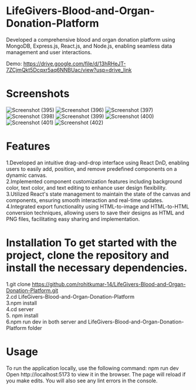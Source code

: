 # LifeGivers-Blood-and-Organ-Donation-Platform
Developed a comprehensive blood and organ donation platform using MongoDB, Express.js, React.js, and Node.js, enabling seamless data management and user interactions.

Demo: https://drive.google.com/file/d/13hRHeJT-7ZCjmQkt5Dcqxr5aq6NNBUac/view?usp=drive_link
# Screenshots
![Screenshot (395)](https://github.com/user-attachments/assets/488f3dd9-4c69-41ff-98ac-ac5721476964)
![Screenshot (396)](https://github.com/user-attachments/assets/3d93fcfb-76db-4733-ae5b-0cc51e98aed5)
![Screenshot (397)](https://github.com/user-attachments/assets/331cdbb4-9000-4209-8a2e-95dc41956ea3)
![Screenshot (398)](https://github.com/user-attachments/assets/1bfb3c50-808d-4b47-8f1f-d61921ba7763)
![Screenshot (399)](https://github.com/user-attachments/assets/283731d1-834f-431c-9bcd-5a2e944014cd)
![Screenshot (400)](https://github.com/user-attachments/assets/b7d39b72-1ee3-4eb5-bb6b-2883dece3229)
![Screenshot (401)](https://github.com/user-attachments/assets/dedeefff-9642-47b8-a82f-06fac12bf5fb)
![Screenshot (402)](https://github.com/user-attachments/assets/f033e957-7428-48ae-be00-fad17d08a62d)

# Features 
1.Developed an intuitive drag-and-drop interface using React DnD, enabling users to easily add, position, and remove predefined components on a dynamic canvas.<br />
2.Implemented component customization features including background color, text color, and text editing to enhance user design flexibility.<br />
3.Utilized React's state management to maintain the state of the canvas and components, ensuring smooth interaction and real-time updates.<br />
4.Integrated export functionality using HTML-to-image and HTML-to-HTML conversion techniques, allowing users to save their designs as HTML and PNG files, facilitating easy sharing and implementation.

# Installation To get started with the project, clone the repository and install the necessary dependencies.

1.git clone https://github.com/rohitkumar-14/LifeGivers-Blood-and-Organ-Donation-Platform.git <br />
2.cd LifeGivers-Blood-and-Organ-Donation-Platform <br />
3.npm install <br />
4.cd server <br />
5. npm install <br />
6.npm run dev in both server and LifeGivers-Blood-and-Organ-Donation-Platform folder<br />

# Usage 
To run the application locally, use the following command: npm run dev Open http://localhost:5173 to view it in the browser. The page will reload if you make edits. You will also see any lint errors in the console.
